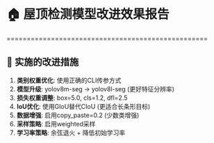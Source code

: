 # 🏠 屋顶检测模型改进效果报告
==================================================

## 🔧 实施的改进措施

1. **类别权重优化**: 使用正确的CLI传参方式
2. **模型升级**: yolov8m-seg → yolov8l-seg (更好特征分辨率)
3. **损失权重调整**: box=5.0, cls=1.2, dfl=2.5
4. **IoU优化**: 使用GIoU替代CIoU (更适合长条形目标)
5. **数据增强**: 启用copy_paste=0.2 (少数类增强)
6. **采样策略**: 启用weighted采样
7. **学习率策略**: 余弦退火 + 降低初始学习率
